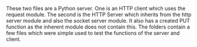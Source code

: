 These two files are a Python server. One is an HTTP client which uses the request module. The second is the HTTP Server which inherits from
the http server module and also the socket server module. It also has a created PUT function as the inherent module does not contain this.
The folders contain a few files which were simple used to test the functions of the server and client.